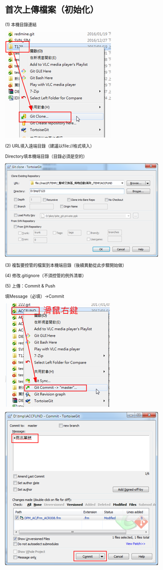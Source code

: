 # 首次上傳檔案（初始化）

\(1\)	本機目錄連結

![](/assets/170322-1814.png)

\(2\)	URL填入遠端目錄（建議以file://格式填入）

Directory填本機端目錄（目錄必須是空的）

![](/assets/170322-1815.png)

\(3\)	複製要控管的檔案到本機端目錄（後續異動從此步驟開始做）

\(4\)	修改.gitignore（不須控管的例外清單）

\(5\)	上傳：Commit & Push

填Message（必填）→Commit

![](/assets/170322-1817.png)

![](/assets/170322-1817A.png)



